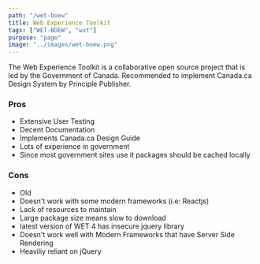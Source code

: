 ```yaml
---
path: "/wet-boew"
title: Web Experience Toolkit
tags: ["WET-BOEW", "wxt"]
purpose: "page"
image: "../images/wet-boew.png"
---
```


The Web Experience Toolkit is a collaborative open source project that is led by the Government of Canada.
Recommended to implement Canada.ca Design System by Principle Publisher.

<div class="product">

### Pros

- Extensive User Testing
- Decent Documentation
- Implements Canada.ca Design Guide
- Lots of experience in government
- Since most government sites use it packages should be cached locally

### Cons

- Old
- Doesn't work with some modern frameworks (i.e: Reactjs)
- Lack of resources to maintain
- Large package size means slow to download
- latest version of WET 4 has insecure jquery library
- Doesn't work well with Modern Frameworks that have Server Side Rendering
- Heaviliy reliant on jQuery
  <div>